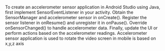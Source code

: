 To create an accelerometer sensor application in Android Studio using Java, first implement SensorEventListener in your activity. Obtain the SensorManager and accelerometer sensor in onCreate(). Register the sensor listener in onResume() and unregister it in onPause(). Override onSensorChanged() to handle accelerometer data. Finally, update the UI or perform actions based on the accelerometer readings.
Accelerometer sensor application is used to rotate the video screen in mobile is based on x,y,z axis
